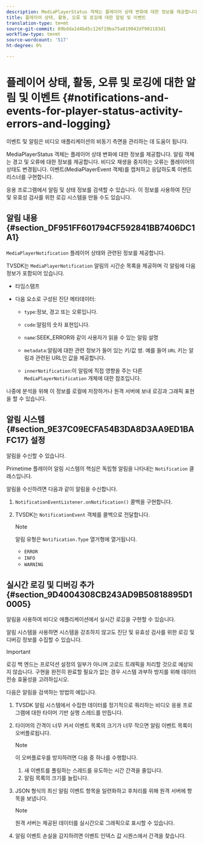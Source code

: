 ```yaml
---
description: MediaPlayerStatus 객체는 플레이어 상태 변화에 대한 정보를 제공합니다. 알림 객체는 경고 및 오류에 대한 정보를 제공합니다. 비디오 재생을 중지하는 오류는 플레이어의 상태도 변경됩니다. 이벤트(MediaPlayerEvent 객체)를 캡처하고 응답하도록 이벤트 리스너를 구현합니다.
title: 플레이어 상태, 활동, 오류 및 로깅에 대한 알림 및 이벤트
translation-type: tm+mt
source-git-commit: 89bdda1d4bd5c126f19ba75a819942df901183d1
workflow-type: tm+mt
source-wordcount: '517'
ht-degree: 0%

---
```



# 플레이어 상태, 활동, 오류 및 로깅에 대한 알림 및 이벤트 {#notifications-and-events-for-player-status-activity-errors-and-logging}

이벤트 및 알림은 비디오 애플리케이션의 비동기 측면을 관리하는 데 도움이 됩니다.

MediaPlayerStatus 객체는 플레이어 상태 변화에 대한 정보를 제공합니다. 알림 객체는 경고 및 오류에 대한 정보를 제공합니다. 비디오 재생을 중지하는 오류는 플레이어의 상태도 변경됩니다. 이벤트(MediaPlayerEvent 객체)를 캡처하고 응답하도록 이벤트 리스너를 구현합니다.

응용 프로그램에서 알림 및 상태 정보를 검색할 수 있습니다. 이 정보를 사용하여 진단 및 유효성 검사를 위한 로깅 시스템을 만들 수도 있습니다.

## 알림 내용 {#section_DF951FF601794CF592841BB7406DC1A1}

`MediaPlayerNotification` 플레이어 상태와 관련된 정보를 제공합니다.

TVSDK는 `MediaPlayerNotification` 알림의 시간순 목록을 제공하며 각 알림에 다음 정보가 포함되어 있습니다.

* 타임스탬프
* 다음 요소로 구성된 진단 메타데이터:

   * `type`:정보, 경고 또는 오류입니다.
   * `code`:알림의 숫자 표현입니다.
   * `name`:SEEK_ERROR와 같이 사용자가 읽을 수 있는 알림 설명
   * `metadata`:알림에 대한 관련 정보가 들어 있는 키/값 쌍. 예를 들어 `URL` 키는 알림과 관련된 URL인 값을 제공합니다.

   * `innerNotification`:이 알림에 직접 영향을 주는 다른  `MediaPlayerNotification` 개체에 대한 참조입니다.

나중에 분석을 위해 이 정보를 로컬에 저장하거나 원격 서버에 보내 로깅과 그래픽 표현을 할 수 있습니다.

## 알림 시스템 {#section_9E37C09ECFA54B3DA8D3AA9ED1BAFC17} 설정

알림을 수신할 수 있습니다.

Primetime 플레이어 알림 시스템의 핵심은 독립형 알림을 나타내는 `Notification` 클래스입니다.

알림을 수신하려면 다음과 같이 알림을 수신합니다.

1. `NotificationEventListener.onNotification()` 콜백을 구현합니다.
1. TVSDK는 `NotificationEvent` 객체를 콜백으로 전달합니다.

   >[!NOTE]
   >
   >알림 유형은 `Notification.Type` 열거형에 열거됩니다.

   * `ERROR`
   * `INFO`
   * `WARNING`

## 실시간 로깅 및 디버깅 추가 {#section_9D4004308CB243AD9B50818895D10005}

알림을 사용하여 비디오 애플리케이션에서 실시간 로깅을 구현할 수 있습니다.

알림 시스템을 사용하면 시스템을 강조하지 않고도 진단 및 유효성 검사를 위한 로깅 및 디버깅 정보를 수집할 수 있습니다.

>[!IMPORTANT]
>
>로깅 백 엔드는 프로덕션 설정의 일부가 아니며 고로드 트래픽을 처리할 것으로 예상되지 않습니다. 구현을 완전히 완료할 필요가 없는 경우 시스템 과부하 방지를 위해 데이터 전송 효율성을 고려하십시오.

다음은 알림을 검색하는 방법의 예입니다.

1. TVSDK 알림 시스템에서 수집한 데이터를 정기적으로 쿼리하는 비디오 응용 프로그램에 대한 타이머 기반 실행 스레드를 만듭니다.
1. 타이머의 간격이 너무 커서 이벤트 목록의 크기가 너무 작으면 알림 이벤트 목록이 오버플로됩니다.

   >[!NOTE]
   >
   >이 오버플로우를 방지하려면 다음 중 하나를 수행합니다.
   >
   >1. 새 이벤트를 폴링하는 스레드를 유도하는 시간 간격을 줄입니다.
   >1. 알림 목록의 크기를 늘립니다.


1. JSON 형식의 최신 알림 이벤트 항목을 일련화하고 후처리를 위해 원격 서버에 항목을 보냅니다.

   >[!NOTE]
   >
   >원격 서버는 제공된 데이터를 실시간으로 그래픽으로 표시할 수 있습니다.

1. 알림 이벤트 손실을 감지하려면 이벤트 인덱스 값 시퀀스에서 간격을 찾습니다.

